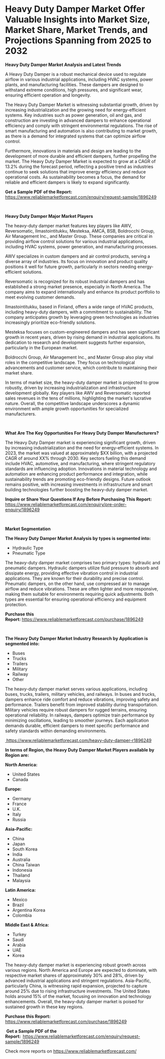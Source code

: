<p><h1>Heavy Duty Damper Market Offer Valuable Insights into Market Size, Market Share, Market Trends, and Projections Spanning from 2025 to 2032</h1></p><p><strong>Heavy Duty Damper Market Analysis and Latest Trends</strong></p>
<p><p>A Heavy Duty Damper is a robust mechanical device used to regulate airflow in various industrial applications, including HVAC systems, power plants, and manufacturing facilities. These dampers are designed to withstand extreme conditions, high pressures, and significant wear, ensuring efficient operation and longevity.</p><p>The Heavy Duty Damper Market is witnessing substantial growth, driven by increasing industrialization and the growing need for energy-efficient systems. Key industries such as power generation, oil and gas, and construction are investing in advanced dampers to enhance operational efficiency and comply with stringent environmental regulations. The rise of smart manufacturing and automation is also contributing to market growth, as there is a demand for integrated systems that can optimize airflow control.</p><p>Furthermore, innovations in materials and design are leading to the development of more durable and efficient dampers, further propelling the market. The Heavy Duty Damper Market is expected to grow at a CAGR of 13.2% during the forecast period, reflecting a positive trend as industries continue to seek solutions that improve energy efficiency and reduce operational costs. As sustainability becomes a focus, the demand for reliable and efficient dampers is likely to expand significantly.</p></p>
<p><strong>Get a Sample PDF of the Report:&nbsp;</strong> <a href="https://www.reliablemarketforecast.com/enquiry/request-sample/1896249?utm_campaign=1167&utm_medium=2&utm_source=Github&utm_content=ia&utm_term=13012025&utm_id=heavy-duty-damper">https://www.reliablemarketforecast.com/enquiry/request-sample/1896249</a></p>
<p>&nbsp;</p>
<p><strong>Heavy Duty Damper Major Market Players</strong></p>
<p><p>The heavy-duty damper market features key players like AWV, Reversomatic, Ilmastointitukku, Mesteksa, AMCA, BSB, Boldrocchi Group, Air Management Inc., and Master Group. These companies are critical in providing airflow control solutions for various industrial applications, including HVAC systems, power generation, and manufacturing processes.</p><p>AWV specializes in custom dampers and air control products, serving a diverse array of industries. Its focus on innovation and product quality positions it well for future growth, particularly in sectors needing energy-efficient solutions. </p><p>Reversomatic is recognized for its robust industrial dampers and has established a strong market presence, especially in North America. The company aims to expand internationally and enhance its product portfolio to meet evolving customer demands.</p><p>Ilmastointitukku, based in Finland, offers a wide range of HVAC products, including heavy-duty dampers, with a commitment to sustainability. The company anticipates growth by leveraging green technologies as industries increasingly prioritize eco-friendly solutions.</p><p>Mesteksa focuses on custom-engineered dampers and has seen significant growth in recent years, driven by rising demand in industrial applications. Its dedication to research and development suggests further expansion, particularly in the European market.</p><p>Boldrocchi Group, Air Management Inc., and Master Group also play vital roles in the competitive landscape. They focus on technological advancements and customer service, which contribute to maintaining their market share.</p><p>In terms of market size, the heavy-duty damper market is projected to grow robustly, driven by increasing industrialization and infrastructure development globally. Key players like AWV and Reversomatic reported sales revenues in the tens of millions, highlighting the market's lucrative nature. Overall, the competitive landscape underscores a dynamic environment with ample growth opportunities for specialized manufacturers.</p></p>
<p>&nbsp;</p>
<p><strong>What Are The Key Opportunities For Heavy Duty Damper Manufacturers?</strong></p>
<p><p>The Heavy Duty Damper market is experiencing significant growth, driven by increasing industrialization and the need for energy-efficient systems. In 2023, the market was valued at approximately $XX billion, with a projected CAGR of around XX% through 2030. Key sectors fueling this demand include HVAC, automotive, and manufacturing, where stringent regulatory standards are influencing adoption. Innovations in material technology and automation are enhancing product performance and integration, while sustainability trends are promoting eco-friendly designs. Future outlook remains positive, with increasing investments in infrastructure and smart building technologies further boosting the heavy-duty damper market.</p></p>
<p><strong>Inquire or Share Your Questions If Any Before Purchasing This Report:</strong> <a href="https://www.reliablemarketforecast.com/enquiry/pre-order-enquiry/1896249?utm_campaign=1167&utm_medium=2&utm_source=Github&utm_content=ia&utm_term=13012025&utm_id=heavy-duty-damper">https://www.reliablemarketforecast.com/enquiry/pre-order-enquiry/1896249</a></p>
<p>&nbsp;</p>
<p><strong>Market Segmentation</strong></p>
<p><strong>The Heavy Duty Damper Market Analysis by types is segmented into:</strong></p>
<p><ul><li>Hydraulic Type</li><li>Pneumatic Type</li></ul></p>
<p><p>The heavy-duty damper market comprises two primary types: hydraulic and pneumatic dampers. Hydraulic dampers utilize fluid pressure to absorb and dissipate energy, providing effective vibration control in industrial applications. They are known for their durability and precise control. Pneumatic dampers, on the other hand, use compressed air to manage airflow and reduce vibrations. These are often lighter and more responsive, making them suitable for environments requiring quick adjustments. Both types are essential for ensuring operational efficiency and equipment protection.</p></p>
<p><strong>Purchase this Report:&nbsp;</strong><a href="https://www.reliablemarketforecast.com/purchase/1896249?utm_campaign=1167&utm_medium=2&utm_source=Github&utm_content=ia&utm_term=13012025&utm_id=heavy-duty-damper">https://www.reliablemarketforecast.com/purchase/1896249</a></p>
<p>&nbsp;</p>
<p><strong>The Heavy Duty Damper Market Industry Research by Application is segmented into:</strong></p>
<p><ul><li>Buses</li><li>Trucks</li><li>Trailers</li><li>Military</li><li>Railway</li><li>Other</li></ul></p>
<p><p>The heavy-duty damper market serves various applications, including buses, trucks, trailers, military vehicles, and railways. In buses and trucks, dampers enhance ride comfort and reduce vibrations, improving safety and performance. Trailers benefit from improved stability during transportation. Military vehicles require robust dampers for rugged terrains, ensuring operational reliability. In railways, dampers optimize train performance by minimizing oscillations, leading to smoother journeys. Each application demands durable, efficient dampers to meet specific performance and safety standards within demanding environments.</p></p>
<p><a href="https://www.reliablemarketforecast.com/heavy-duty-damper-r1896249?utm_campaign=1167&utm_medium=2&utm_source=Github&utm_content=ia&utm_term=13012025&utm_id=heavy-duty-damper">&nbsp;https://www.reliablemarketforecast.com/heavy-duty-damper-r1896249</a></p>
<p><strong>In terms of Region, the Heavy Duty Damper Market Players available by Region are:</strong></p>
<p>
    <p> <strong> North America: </strong>
        <ul>
            <li>United States</li>
            <li>Canada</li>
        </ul>
        </p> 
    <p> <strong> Europe: </strong>
        <ul>
            <li>Germany</li>
            <li>France</li>
            <li>U.K.</li>
            <li>Italy</li>
            <li>Russia</li>
        </ul>
        </p> 
    <p> <strong> Asia-Pacific: </strong>
        <ul>
            <li>China</li>
            <li>Japan</li>
            <li>South Korea</li>
            <li>India</li>
            <li>Australia</li>
            <li>China Taiwan</li>
            <li>Indonesia</li>
            <li>Thailand</li>
            <li>Malaysia</li>
        </ul>
        </p> 
    <p> <strong> Latin America: </strong>
        <ul>
            <li>Mexico</li>
            <li>Brazil</li>
            <li>Argentina Korea</li>
            <li>Colombia</li>
        </ul>
        </p> 
    <p> <strong> Middle East & Africa: </strong>
        <ul>
            <li>Turkey</li>
            <li>Saudi</li>
            <li>Arabia</li>
            <li>UAE</li>
            <li>Korea</li>
        </ul>
    </p>
    </p>
<p><p>The heavy-duty damper market is experiencing robust growth across various regions. North America and Europe are expected to dominate, with respective market shares of approximately 30% and 28%, driven by advanced industrial applications and stringent regulations. Asia-Pacific, particularly China, is witnessing rapid expansion, projected to capture around 25% due to rising infrastructure investments. The United States holds around 15% of the market, focusing on innovation and technology enhancements. Overall, the heavy-duty damper market is poised for sustained growth in these key regions.</p></p>
<p><strong>Purchase this Report: </strong><a href="https://www.reliablemarketforecast.com/purchase/1896249?utm_campaign=1167&utm_medium=2&utm_source=Github&utm_content=ia&utm_term=13012025&utm_id=heavy-duty-damper">https://www.reliablemarketforecast.com/purchase/1896249</a></p>
<p>&nbsp;<strong>Get a Sample PDF of the Report:&nbsp;&nbsp;</strong><a href="https://www.reliablemarketforecast.com/enquiry/request-sample/1896249?utm_campaign=1167&utm_medium=2&utm_source=Github&utm_content=ia&utm_term=13012025&utm_id=heavy-duty-damper">https://www.reliablemarketforecast.com/enquiry/request-sample/1896249</a></p>
<p><strong></strong></p>
<p>Check more reports on <a href="https://www.reliablemarketforecast.com/?utm_campaign=1167&utm_medium=2&utm_source=Github&utm_content=ia&utm_term=13012025&utm_id=heavy-duty-damper">https://www.reliablemarketforecast.com/</a></p>